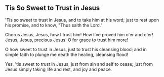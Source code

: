 ## Tis So Sweet to Trust in Jesus

'Tis so sweet to trust in Jesus, 
and to take him at his word; 
just to rest upon his promise, 
and to know, "Thus saith the Lord." 

Chorus
Jesus, Jesus, how I trust him! 
How I've proved him o'er and o'er! 
Jesus, Jesus, precious Jesus! 
O for grace to trust him more! 

O how sweet to trust in Jesus, 
just to trust his cleansing blood; 
and in simple faith to plunge me 
neath the healing, cleansing flood!

Yes, 'tis sweet to trust in Jesus, 
just from sin and self to cease; 
just from Jesus simply taking 
life and rest, and joy and peace.